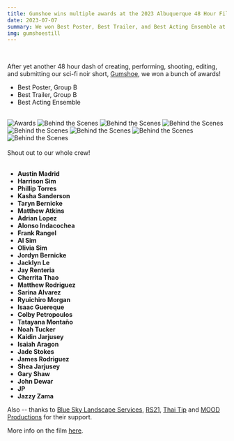 ```yaml
---
title: Gumshoe wins multiple awards at the 2023 Albuquerque 48 Hour Film Project
date: 2023-07-07
summary: We won Best Poster, Best Trailer, and Best Acting Ensemble at the 2023 Albuquerque 48 Hour Film Project.
img: gumshoestill
---
```

</br>

After yet another 48 hour dash of creating, performing, shooting, editing, and submitting our sci-fi noir short, [Gumshoe](/project/gumshoe.html), we won a bunch of awards!

* Best Poster, Group B
* Best Trailer, Group B
* Best Acting Ensemble

</br>
<div class="row g-2">
  <div class="col-lg-6 col-md-12 mb-6 mb-lg-0">
    <img src="/img/gumshoe/awards.jpg" class="w-100 shadow-1-strong rounded mb-2" alt="Awards">
    <img src="/img/gumshoe/behind_the_scenes_1.jpg" class="w-100 shadow-1-strong rounded mb-2" alt="Behind the Scenes">
    <img src="/img/gumshoe/behind_the_scenes_5.jpg" class="w-100 shadow-1-strong rounded mb-2" alt="Behind the Scenes">
    <img src="/img/gumshoe/behind_the_scenes_3.jpg" class="w-100 shadow-1-strong rounded mb-2" alt="Behind the Scenes">
  </div>
  <div class="col-lg-6 mb-6 mb-lg-0">
    <img src="/img/gumshoe/behind_the_scenes_7.jpg" class="w-100 shadow-1-strong rounded mb-2" alt="Behind the Scenes">
    <img src="/img/gumshoe/behind_the_scenes_2.jpg" class="w-100 shadow-1-strong rounded mb-2" alt="Behind the Scenes">
    <img src="/img/gumshoe/behind_the_scenes_4.jpg" class="w-100 shadow-1-strong rounded mb-2" alt="Behind the Scenes">
    <img src="/img/gumshoe/behind_the_scenes_6.jpg" class="w-100 shadow-1-strong rounded mb-2" alt="Behind the Scenes">
  </div>
</div>
<br>
Shout out to our whole crew!
<br><br>


* **Austin Madrid**
* **Harrison Sim**
* **Phillip Torres**
* **Kasha Sanderson**
* **Taryn Bernicke**
* **Matthew Atkins**
* **Adrian Lopez**
* **Alonso Indacochea**
* **Frank Rangel**
* **Al Sim**
* **Olivia Sim**
* **Jordyn Bernicke**
* **Jacklyn Le**
* **Jay Renteria**
* **Cherrita Thao**
* **Matthew Rodriguez**
* **Sarina Alvarez**
* **Ryuichiro Morgan**
* **Isaac Guereque**
* **Colby Petropoulos**
* **Tatayana Montaño**
* **Noah Tucker**
* **Kaidin Jarjusey**
* **Isaiah Aragon**
* **Jade Stokes**
* **James Rodriguez**
* **Shea Jarjusey**
* **Gary Shaw**
* **John Dewar**
* **JP**
* **Jazzy Zama**


Also -- thanks to [Blue Sky Landscape Services](https://www.facebook.com/BlueSkyLandscapeServices), [RS21](https://rs21.io), [Thai Tip](https://www.tripadvisor.com/Restaurant_Review-g60933-d828156-Reviews-Thai_Tip-Albuquerque_New_Mexico.html) and [MOOD Productions](https://allthingsmood.com) for their support.

More info on the film [here](/project/gumshoe.html).